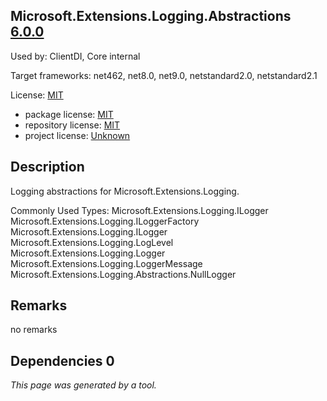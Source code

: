 Microsoft.Extensions.Logging.Abstractions [6.0.0](https://www.nuget.org/packages/Microsoft.Extensions.Logging.Abstractions/6.0.0)
--------------------

Used by: ClientDI, Core internal

Target frameworks: net462, net8.0, net9.0, netstandard2.0, netstandard2.1

License: [MIT](../../../../licenses/mit) 

- package license: [MIT](https://licenses.nuget.org/MIT) 
- repository license: [MIT](https://github.com/dotnet/runtime) 
- project license: [Unknown](https://dot.net/) 

Description
-----------
Logging abstractions for Microsoft.Extensions.Logging.

Commonly Used Types:
Microsoft.Extensions.Logging.ILogger
Microsoft.Extensions.Logging.ILoggerFactory
Microsoft.Extensions.Logging.ILogger<TCategoryName>
Microsoft.Extensions.Logging.LogLevel
Microsoft.Extensions.Logging.Logger<T>
Microsoft.Extensions.Logging.LoggerMessage
Microsoft.Extensions.Logging.Abstractions.NullLogger

Remarks
-----------
no remarks


Dependencies 0
-----------


*This page was generated by a tool.*